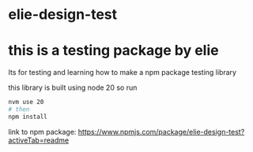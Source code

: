 # elie-design-test

# this is a testing package by elie

Its for testing and learning how to make a npm package testing library

this library is built using node 20 so run 

```bash
nvm use 20 
# then
npm install
```
link to npm package:
https://www.npmjs.com/package/elie-design-test?activeTab=readme
